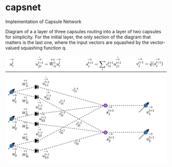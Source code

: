 # capsnet
Implementation of Capsule Network

Diagram of a a layer of three capsules routing into a layer of two capsules for simplicity. For the initial layer, the only section of the diagram that matters is the last one, where the input vectors are squashed by the vector-valued squashing function q.

![CapsDiagram](https://raw.githubusercontent.com/JamesFitzpatrickTP/capsnet/master/CapsNet.PNG)
